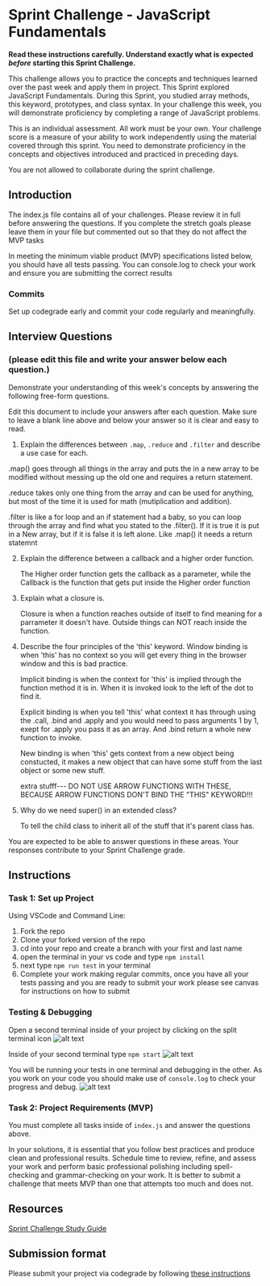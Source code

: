 # Sprint Challenge - JavaScript Fundamentals

**Read these instructions carefully. Understand exactly what is expected _before_ starting this Sprint Challenge.**

This challenge allows you to practice the concepts and techniques learned over the past week and apply them in project. This Sprint explored JavaScript Fundamentals. During this Sprint, you studied array methods, this keyword, prototypes, and class syntax. In your challenge this week, you will demonstrate proficiency by completing a range of JavaScript problems.

This is an individual assessment. All work must be your own. Your challenge score is a measure of your ability to work independently using the material covered through this sprint. You need to demonstrate proficiency in the concepts and objectives introduced and practiced in preceding days.

You are not allowed to collaborate during the sprint challenge.

## Introduction

The index.js file contains all of your challenges. Please review it in full before answering the questions. If you complete the stretch goals please leave them in your file but commented out so that they do not affect the MVP tasks

In meeting the minimum viable product (MVP) specifications listed below, you should have all tests passing. You can console.log to check your work and ensure you are submitting the correct results

### Commits

Set up codegrade early and commit your code regularly and meaningfully.

## Interview Questions

### (please edit this file and write your answer below each question.)

Demonstrate your understanding of this week's concepts by answering the following free-form questions.

Edit this document to include your answers after each question. Make sure to leave a blank line above and below your answer so it is clear and easy to read.

1. Explain the differences between `.map`, `.reduce` and `.filter` and describe a use case for each.

.map() goes through all things in the array and puts the in a new array to be modified without messing up the old one and requires a return statement.

.reduce takes only one thing from the array and can be used for anything, but most of the time it is used for math (mutiplication and addition).

.filter is like a for loop and an if statement had a baby, so you can loop through the array and find what you stated to the .filter(). If it is true it is put in a New array, but if it is false it is left alone. Like .map() it needs a return statemnt

2. Explain the difference between a callback and a higher order function.

   The Higher order function gets the callback as a parameter, while the Callback is the function that gets put inside the Higher order function

3. Explain what a closure is.

   Closure is when a function reaches outside of itself to find meaning for a parrameter it doesn't have.
   Outside things can NOT reach inside the function.

4. Describe the four principles of the 'this' keyword.
   Window binding is when 'this' has no context so you will get every thing in the browser window and this is bad practice.

   Implicit binding is when the context for 'this' is implied through the function method it is in. When it is invoked look to the left of the dot to find it.

   Explicit binding is when you tell 'this' what context it has through using the .call, .bind and .apply and you would need to pass arguments 1 by 1, exept for .apply you pass it as an array. And .bind return a whole new function to invoke.

   New binding is when 'this' gets context from a new object being constucted, it makes a new object that can have some stuff from the last object or some new stuff.

   extra stufff--- DO NOT USE ARROW FUNCTIONS WITH THESE, BECAUSE ARROW FUNCTIONS DON'T BIND THE "THIS" KEYWORD!!!

5. Why do we need super() in an extended class?

   To tell the child class to inherit all of the stuff that it's parent class has.

You are expected to be able to answer questions in these areas. Your responses contribute to your Sprint Challenge grade.

## Instructions

### Task 1: Set up Project

Using VSCode and Command Line:

1. Fork the repo
2. Clone your forked version of the repo
3. cd into your repo and create a branch with your first and last name
4. open the terminal in your vs code and type `npm install`
5. next type `npm run test` in your terminal
6. Complete your work making regular commits, once you have all your tests passing and you are ready to submit your work please see canvas for instructions on how to submit

### Testing & Debugging

Open a second terminal inside of your project by clicking on the split terminal icon
![alt text](assets/split_terminal.png "Split Terminal")

Inside of your second terminal type `npm start`
![alt text](assets/npm_start.png "type npm start")

You will be running your tests in one terminal and debugging in the other. As you work on your code you should make use of `console.log` to check your progress and debug.
![alt text](assets/tests_debug_terminal_final.png "your terminal should look like this")

### Task 2: Project Requirements (MVP)

You must complete all tasks inside of `index.js` and answer the questions above.

In your solutions, it is essential that you follow best practices and produce clean and professional results. Schedule time to review, refine, and assess your work and perform basic professional polishing including spell-checking and grammar-checking on your work. It is better to submit a challenge that meets MVP than one that attempts too much and does not.

## Resources

[Sprint Challenge Study Guide](https://www.notion.so/lambdaschool/Unit-1-Sprint-3-Study-Guide-033a9a00659a4ef98c12eb97e49a6110)

## Submission format

Please submit your project via codegrade by following [these instructions](https://www.notion.so/lambdaschool/Submitting-an-assignment-via-Code-Grade-A-Step-by-Step-Walkthrough-07bd65f5f8364e709ecb5064735ce374)

